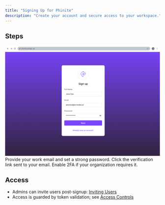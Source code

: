 ```yaml
---
title: "Signing Up for Phinite"
description: "Create your account and secure access to your workspace."
---
```


## Steps
<Frame>
  <img src="/Signup-new.png" alt="sign up" />
</Frame>

<Steps>
  <Step title="Create account">
    Provide your work email and set a strong password.
  </Step>
  <Step title="Verify email">
    Click the verification link sent to your email.
  </Step>
  <Step title="Secure your account">
    Enable 2FA if your organization requires it.
  </Step>
</Steps>

## Access

- Admins can invite users post-signup: [Inviting Users](/getting-started/users-access/inviting-users)
- Access is guarded by token validation; see [Access Controls](/getting-started/users-access/access-controls)